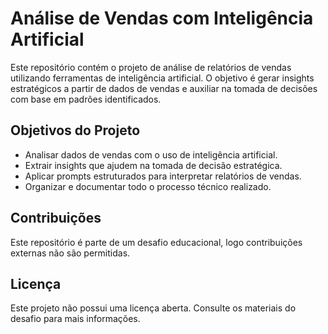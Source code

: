 # Análise de Vendas com Inteligência Artificial

Este repositório contém o projeto de análise de relatórios de vendas utilizando ferramentas de inteligência artificial. O objetivo é gerar insights estratégicos a partir de dados de vendas e auxiliar na tomada de decisões com base em padrões identificados.

## Objetivos do Projeto

- Analisar dados de vendas com o uso de inteligência artificial.
- Extrair insights que ajudem na tomada de decisão estratégica.
- Aplicar prompts estruturados para interpretar relatórios de vendas.
- Organizar e documentar todo o processo técnico realizado.

## Contribuições

Este repositório é parte de um desafio educacional, logo contribuições externas não são permitidas.

## Licença

Este projeto não possui uma licença aberta. Consulte os materiais do desafio para mais informações.
